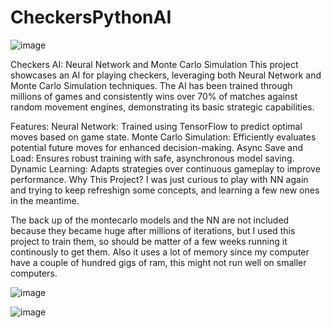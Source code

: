 # CheckersPythonAI

![image](https://github.com/user-attachments/assets/0a7deffa-0f3d-43a0-8c63-4661fb72b596)


Checkers AI: Neural Network and Monte Carlo Simulation
This project showcases an AI for playing checkers, leveraging both Neural Network and Monte Carlo Simulation techniques. The AI has been trained through millions of games and consistently wins over 70% of matches against random movement engines, demonstrating its basic strategic capabilities.

Features:
Neural Network: Trained using TensorFlow to predict optimal moves based on game state.
Monte Carlo Simulation: Efficiently evaluates potential future moves for enhanced decision-making.
Async Save and Load: Ensures robust training with safe, asynchronous model saving.
Dynamic Learning: Adapts strategies over continuous gameplay to improve performance.
Why This Project?
I was just curious to play with NN again and trying to keep refreshign some concepts, and learning a few new ones in the meantime.

The back up of the montecarlo models and the NN are not included because they became huge after millions of iterations, but I used this project to train them, so should be matter of a few weeks running it continously to get them. Also it uses a lot of memory since my computer have a couple of hundred gigs of ram, this might not run well on smaller computers.

![image](https://github.com/user-attachments/assets/9a08a5c7-ef96-4222-8df8-393709b2d72e)


![image](https://github.com/user-attachments/assets/895e7455-7a4d-499b-bb03-1ca5dd71b9f6)


